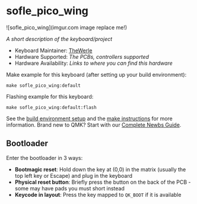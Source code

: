 # sofle_pico_wing

![sofle_pico_wing](imgur.com image replace me!)

*A short description of the keyboard/project*

* Keyboard Maintainer: [TheWerle](https://github.com/TheWerle)
* Hardware Supported: *The PCBs, controllers supported*
* Hardware Availability: *Links to where you can find this hardware*

Make example for this keyboard (after setting up your build environment):

    make sofle_pico_wing:default

Flashing example for this keyboard:

    make sofle_pico_wing:default:flash

See the [build environment setup](https://docs.qmk.fm/#/getting_started_build_tools) and the [make instructions](https://docs.qmk.fm/#/getting_started_make_guide) for more information. Brand new to QMK? Start with our [Complete Newbs Guide](https://docs.qmk.fm/#/newbs).

## Bootloader

Enter the bootloader in 3 ways:

* **Bootmagic reset**: Hold down the key at (0,0) in the matrix (usually the top left key or Escape) and plug in the keyboard
* **Physical reset button**: Briefly press the button on the back of the PCB - some may have pads you must short instead
* **Keycode in layout**: Press the key mapped to `QK_BOOT` if it is available
